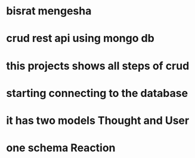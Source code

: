 # bisrat mengesha 

# crud rest api using mongo db

#  this projects shows all steps of crud
#  starting connecting to the database

# it has two models Thought and User

# one schema Reaction





